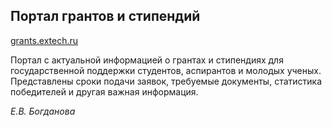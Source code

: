 ## Портал грантов и стипендий

[grants.extech.ru](https://grants.extech.ru/)

Портал с актуальной информацией о грантах и стипендиях для государственной
поддержки студентов, аспирантов и молодых ученых.
Представлены сроки подачи заявок, требуемые документы, статистика победителей и
другая важная информация.

*Е.В. Богданова*